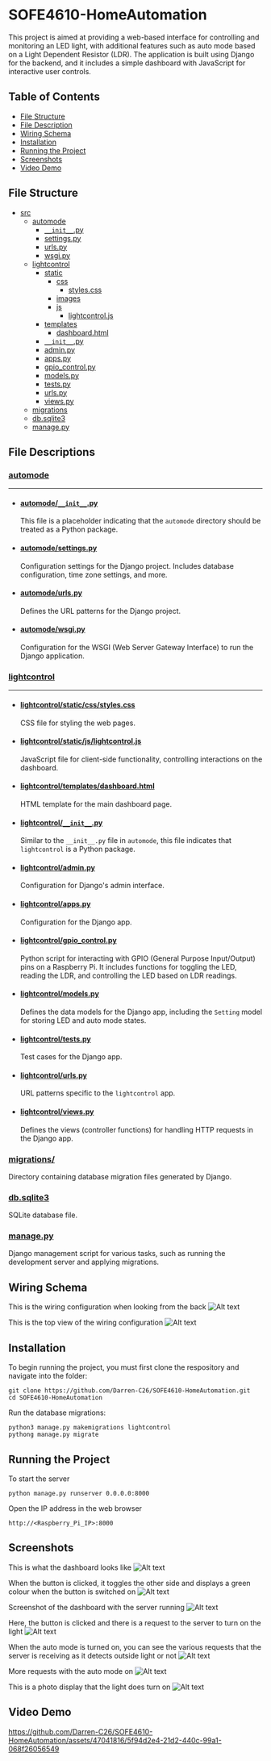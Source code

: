 # SOFE4610-HomeAutomation

This project is aimed at providing a web-based interface for controlling and monitoring an LED light, with additional features such as auto mode based on a Light Dependent Resistor (LDR). The application is built using Django for the backend, and it includes a simple dashboard with JavaScript for interactive user controls.


## Table of Contents
- [File Structure](#file-structure)
- [File Description](#file-descriptions)
- [Wiring Schema](#wiring-schema)
- [Installation](#installation)
- [Running the Project](#running-the-project)
- [Screenshots](#screenshots)
- [Video Demo](#video-demo)

## File Structure

- [src](#src)
  - [automode](#automode)
    - [`__init__`.py](#automodeinitpy)
    - [settings.py](#automodesettingspy)
    - [urls.py](#automodeurlspy)
    - [wsgi.py](#automodewsgipy)
  - [lightcontrol](#lightcontrol)
    - [static](#lightcontrolstatic)
      - [css](#lightcontrolstaticcss)
        - [styles.css](#lightcontrolstaticcssstylescss)
      - [images](#lightcontrolstaticimages)
      - [js](#lightcontrolstaticjs)
        - [lightcontrol.js](#lightcontrolstaticjslightcontroljs)
    - [templates](#lightcontroltemplates)
      - [dashboard.html](#lightcontroltemplatesdashboardhtml)
    - [`__init__`.py](#lightcontrolinitpy)
    - [admin.py](#lightcontroladminpy)
    - [apps.py](#lightcontrolappspy)
    - [gpio_control.py](#lightcontrolgpio_controlpy)
    - [models.py](#lightcontrolmodelspy)
    - [tests.py](#lightcontroltestspy)
    - [urls.py](#lightcontrolurlspy)
    - [views.py](#lightcontrolviewspy)
  - [migrations](#migrations)
  - [db.sqlite3](#dbsqlite3)
  - [manage.py](#managepy)

## File Descriptions

### [automode](src/automode/)
<hr>

- #### [automode/`__init__`.py](src/automode/__init__.py)

    This file is a placeholder indicating that the `automode` directory should be treated as a Python package.

- #### [automode/settings.py](src/automode/settings.py)

    Configuration settings for the Django project. Includes database configuration, time zone settings, and more.

- #### [automode/urls.py](src/automode/urls.py)

    Defines the URL patterns for the Django project.

- #### [automode/wsgi.py](src/automode/wsgi.py)

    Configuration for the WSGI (Web Server Gateway Interface) to run the Django application.

### [lightcontrol](src/lightcontrol/)
<hr>

- #### [lightcontrol/static/css/styles.css](src/lightcontrol/static/css/styles.css)

    CSS file for styling the web pages.

- #### [lightcontrol/static/js/lightcontrol.js](src/lightcontrol/static/js/lightcontrol.js)

    JavaScript file for client-side functionality, controlling interactions on the dashboard.

- #### [lightcontrol/templates/dashboard.html](src/lightcontrol/templates/dashboard.html)

    HTML template for the main dashboard page.

- #### [lightcontrol/`__init__`.py](src/lightcontrol/__init__.py)

    Similar to the `__init__.py` file in `automode`, this file indicates that `lightcontrol` is a Python package.

- #### [lightcontrol/admin.py](src/lightcontrol/admin.py)

    Configuration for Django's admin interface.

- #### [lightcontrol/apps.py](src/lightcontrol/apps.py)

    Configuration for the Django app.

- #### [lightcontrol/gpio_control.py](src/lightcontrol/gpio_control.py)

    Python script for interacting with GPIO (General Purpose Input/Output) pins on a Raspberry Pi. It includes functions for toggling the LED, reading the LDR, and controlling the LED based on LDR readings.

- #### [lightcontrol/models.py](src/lightcontrol/models.py)

    Defines the data models for the Django app, including the `Setting` model for storing LED and auto mode states.

- #### [lightcontrol/tests.py](src/lightcontrol/tests.py)

    Test cases for the Django app.

- #### [lightcontrol/urls.py](src/lightcontrol/urls.py)

    URL patterns specific to the `lightcontrol` app.

- #### [lightcontrol/views.py](src/lightcontrol/views.py)

    Defines the views (controller functions) for handling HTTP requests in the Django app.

### [migrations/](src/migrations)

Directory containing database migration files generated by Django.

### [db.sqlite3](src/db.sqlite3)

SQLite database file.

### [manage.py](src/manage.py)

Django management script for various tasks, such as running the development server and applying migrations.


## Wiring Schema
This is the wiring configuration when looking from the back
![Alt text](Images/WiringBackView.jpg)

This is the top view of the wiring configuration
![Alt text](Images/WIringTopView.jpg)


## Installation
To begin running the project, you must first clone the respository and navigate into the folder:
```
git clone https://github.com/Darren-C26/SOFE4610-HomeAutomation.git
cd SOFE4610-HomeAutomation
```
  

Run the database migrations:
```
python3 manage.py makemigrations lightcontrol
pythong manage.py migrate
```
 
## Running the Project

To start the server
```
python manage.py runserver 0.0.0.0:8000
```

Open the IP address in the web browser
```
http://<Raspberry_Pi_IP>:8000
```


## Screenshots
This is what the dashboard looks like 
![Alt text](Images/Dashboard.png)

When the button is clicked, it toggles the other side and displays a green colour when the button is switched on
![Alt text](Images/DashboardLightOff.png)

Screenshot of the dashboard with the server running
![Alt text](Images/ServerRunning.png)

Here, the button is clicked and there is a request to the server to turn on the light
![Alt text](Images/ServerLightOn.png)

When the auto mode is turned on, you can see the various requests that the server is receiving as it detects outside light or not
![Alt text](Images/ServerAutoOn.png)

More requests with the auto mode on
![Alt text](Images/AutoModeOn.png)

This is a photo display that the light does turn on
![Alt text](Images/LightOn.jpg)


## Video Demo

https://github.com/Darren-C26/SOFE4610-HomeAutomation/assets/47041816/5f94d2e4-21d2-440c-99a1-068f26056549

